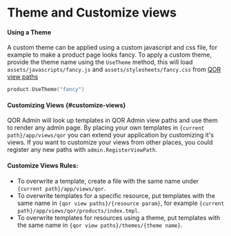 # Theme and Customize views

#### Using a Theme

A custom theme can be applied using a custom javascript and css file, for example to make a product page looks fancy. To apply a custom theme, provide the theme name using the `UseTheme` method, this will load `assets/javascripts/fancy.js` and `assets/stylesheets/fancy.css` from [QOR view paths](#customizing-views)

```go
product.UseTheme("fancy")
```

#### Customizing Views {#customize-views}

QOR Admin will look up templates in QOR Admin view paths and use them to render any admin page. By placing your own templates in `{current path}/app/views/qor` you can extend your application by customizing it's views. If you want to customize your views from other places, you could register any new paths with `admin.RegisterViewPath`.

#### Customize Views Rules:

* To overwrite a template, create a file with the same name under `{current path}/app/views/qor`.
* To overwrite templates for a specific resource, put templates with the same name in `{qor view paths}/{resource param}`, for example `{current path}/app/views/qor/products/index.tmpl`.
* To overwrite templates for resources using a theme, put templates with the same name in `{qor view paths}/themes/{theme name}`.
